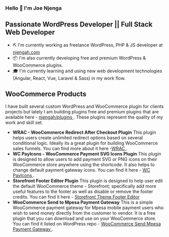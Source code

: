 ### Hello 👋 I'm Joe Njenga

## Passionate WordPress Developer || Full Stack Web Developer

* ⛏ I'm currently working as freelance WordPress, PHP & JS developer at [njengah.com](njengah.com) 
* 📦 I'm also currently developing free and premium WordPress & WooCommerce plugins.  
* 🎓 I'm currently learning and using new web development technologies (Angular, React, Vue, Laravel & Sass) in my work flow. 

## WooCommerce Products 
I have built several custom WordPress and WooCommerce plugin for clients projects but lately I am building plugins free and premium plugins that are available here - [njengah/plugins ](njengah.com/plugins). These plugins represent the quality of my work and skill set. 

* **WRAC - WooCommerce Redirect After Checkout Plugin** This plugin helps users create unlimited redirect options based on several conditional logic. Ideally its a great plugin for building WooCommerce sales funnels. You can find more about it here -[WRAC ](njengah.com/plugins/woocommerce-checkout-redirect-plugin).
* **WC PayIcons - WooCommerce Payment SVG Icons Plugin** This plugin is designed to allow users to add payment SVG or PNG icons on their WooCommerce store anywhere using the shortcode. It also helps to change default payment gateway icons. You can find it here - [WC PayIcons ](njengah.com/plugins).
* **Storefront Footer Editor Plugin** This plugin is designed to help user edit the default WooCommerce theme - Storefront; specifically add more useful features to the footer as well as disable or remove the footer credits. You can find it here - [Storefront Theme Footer Editor](njengah.com/plugins/storefront-footer-editor-plugin/)
* **WooCommerce Send to Mpesa Payment Gateway** This is a simple WooCommerce payment gateway for Mpesa mobile payment users who wish to send money directly from the customer to vendor. It is a free plugin that you can download and use on your WooCommerce store. You can find it listed on WordPress repo - [WooCommerce Send Mpesa Payment Gateway ](wordpress.org/plugins/send-to-mpesa-payment-gateway/).

